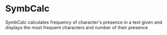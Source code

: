 # SymbCalc
SymbCalc calculates frequency of character's presence in a text given and displays the most frequent characters and number of their presence
